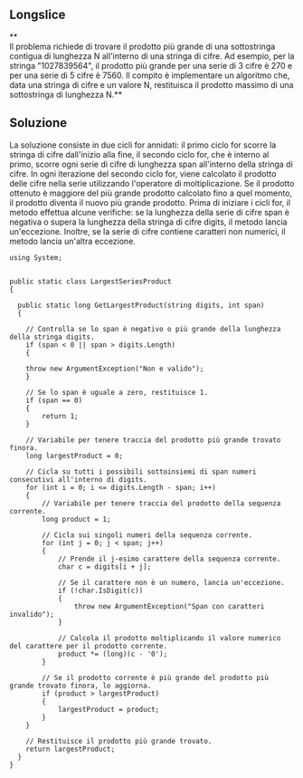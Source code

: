 ## Longslice
**  
Il problema richiede di trovare il prodotto più grande di una sottostringa contigua di lunghezza N all'interno di una stringa di cifre. Ad esempio, per la stringa "1027839564", il prodotto più grande per una serie di 3 cifre è 270 e per una serie di 5 cifre è 7560. Il compito è implementare un algoritmo che, data una stringa di cifre e un valore N, restituisca il prodotto massimo di una sottostringa di lunghezza N.**

## Soluzione
La soluzione consiste in due cicli for annidati: il primo ciclo for scorre la stringa di cifre dall'inizio alla fine, il secondo ciclo for, che è interno al primo, scorre ogni serie di cifre di lunghezza span all'interno della stringa di cifre. In ogni iterazione del secondo ciclo for, viene calcolato il prodotto delle cifre nella serie utilizzando l'operatore di moltiplicazione. Se il prodotto ottenuto è maggiore del più grande prodotto calcolato fino a quel momento, il prodotto diventa il nuovo più grande prodotto. Prima di iniziare i cicli for, il metodo effettua alcune verifiche: se la lunghezza della serie di cifre span è negativa o supera la lunghezza della stringa di cifre digits, il metodo lancia un'eccezione. Inoltre, se la serie di cifre contiene caratteri non numerici, il metodo lancia un'altra eccezione.

    using System;


    public static class LargestSeriesProduct
    {
      
      public static long GetLargestProduct(string digits, int span)
      {
          
        // Controlla se lo span è negativo o più grande della lunghezza della stringa digits.
        if (span < 0 || span > digits.Length)
        {
          
        throw new ArgumentException("Non e valido");
        }
        
        // Se lo span è uguale a zero, restituisce 1.
        if (span == 0)
        {
            return 1;
        }
        
        // Variabile per tenere traccia del prodotto più grande trovato finora.
        long largestProduct = 0;
        
        // Cicla su tutti i possibili sottoinsiemi di span numeri consecutivi all'interno di digits.
        for (int i = 0; i <= digits.Length - span; i++)
        {
            // Variabile per tenere traccia del prodotto della sequenza corrente.
            long product = 1;
            
            // Cicla sui singoli numeri della sequenza corrente.
            for (int j = 0; j < span; j++)
            {
                // Prende il j-esimo carattere della sequenza corrente.
                char c = digits[i + j];
                
                // Se il carattere non è un numero, lancia un'eccezione.
                if (!char.IsDigit(c))
                {
                    throw new ArgumentException("Span con caratteri invalido");
                }
                
                // Calcola il prodotto moltiplicando il valore numerico del carattere per il prodotto corrente.
                product *= (long)(c - '0');
            }
            
            // Se il prodotto corrente è più grande del prodotto più grande trovato finora, lo aggiorna.
            if (product > largestProduct)
            {
                largestProduct = product;
            }
        }
        
        // Restituisce il prodotto più grande trovato.
        return largestProduct;
      }
    }

